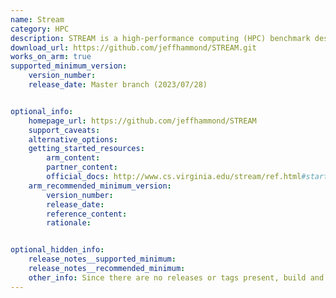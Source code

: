 ```yaml
---
name: Stream
category: HPC
description: STREAM is a high-performance computing (HPC) benchmark designed to measure the memory bandwidth of a system.
download_url: https://github.com/jeffhammond/STREAM.git
works_on_arm: true
supported_minimum_version:
    version_number: 
    release_date: Master branch (2023/07/28)


optional_info:
    homepage_url: https://github.com/jeffhammond/STREAM
    support_caveats:
    alternative_options:
    getting_started_resources:
        arm_content:
        partner_content:
        official_docs: http://www.cs.virginia.edu/stream/ref.html#start
    arm_recommended_minimum_version:
        version_number:
        release_date:
        reference_content:
        rationale:


optional_hidden_info:
    release_notes__supported_minimum:
    release_notes__recommended_minimum:
    other_info: Since there are no releases or tags present, build and test was directly done via latest master branch.
---
```

